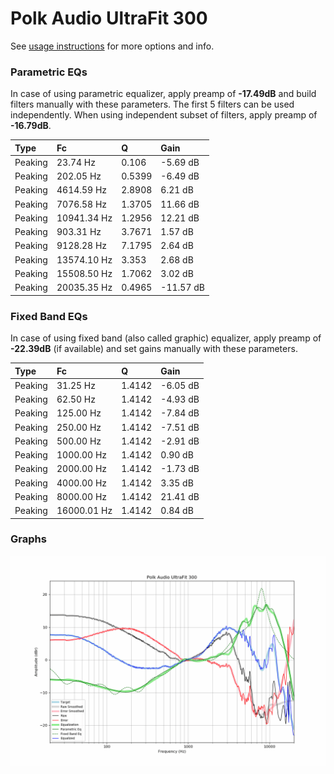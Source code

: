 # Polk Audio UltraFit 300
See [usage instructions](https://github.com/jaakkopasanen/AutoEq#usage) for more options and info.

### Parametric EQs
In case of using parametric equalizer, apply preamp of **-17.49dB** and build filters manually
with these parameters. The first 5 filters can be used independently.
When using independent subset of filters, apply preamp of **-16.79dB**.

| Type    | Fc          |      Q | Gain      |
|:--------|:------------|:-------|:----------|
| Peaking | 23.74 Hz    | 0.106  | -5.69 dB  |
| Peaking | 202.05 Hz   | 0.5399 | -6.49 dB  |
| Peaking | 4614.59 Hz  | 2.8908 | 6.21 dB   |
| Peaking | 7076.58 Hz  | 1.3705 | 11.66 dB  |
| Peaking | 10941.34 Hz | 1.2956 | 12.21 dB  |
| Peaking | 903.31 Hz   | 3.7671 | 1.57 dB   |
| Peaking | 9128.28 Hz  | 7.1795 | 2.64 dB   |
| Peaking | 13574.10 Hz | 3.353  | 2.68 dB   |
| Peaking | 15508.50 Hz | 1.7062 | 3.02 dB   |
| Peaking | 20035.35 Hz | 0.4965 | -11.57 dB |

### Fixed Band EQs
In case of using fixed band (also called graphic) equalizer, apply preamp of **-22.39dB**
(if available) and set gains manually with these parameters.

| Type    | Fc          |      Q | Gain     |
|:--------|:------------|:-------|:---------|
| Peaking | 31.25 Hz    | 1.4142 | -6.05 dB |
| Peaking | 62.50 Hz    | 1.4142 | -4.93 dB |
| Peaking | 125.00 Hz   | 1.4142 | -7.84 dB |
| Peaking | 250.00 Hz   | 1.4142 | -7.51 dB |
| Peaking | 500.00 Hz   | 1.4142 | -2.91 dB |
| Peaking | 1000.00 Hz  | 1.4142 | 0.90 dB  |
| Peaking | 2000.00 Hz  | 1.4142 | -1.73 dB |
| Peaking | 4000.00 Hz  | 1.4142 | 3.35 dB  |
| Peaking | 8000.00 Hz  | 1.4142 | 21.41 dB |
| Peaking | 16000.01 Hz | 1.4142 | 0.84 dB  |

### Graphs
![](./Polk%20Audio%20UltraFit%20300.png)